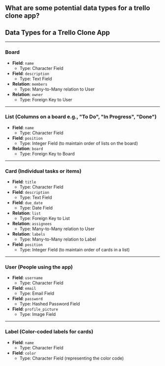 ## What are some potential data types for a trello clone app?

## Data Types for a Trello Clone App

---

### **Board**
- **Field**: `name`
  - Type: Character Field
- **Field**: `description`
  - Type: Text Field
- **Relation**: `members`
  - Type: Many-to-Many relation to User
- **Relation**: `owner`
  - Type: Foreign Key to User

---

### **List** (Columns on a board e.g., "To Do", "In Progress", "Done")
- **Field**: `name`
  - Type: Character Field
- **Field**: `position`
  - Type: Integer Field (to maintain order of lists on the board)
- **Relation**: `board`
  - Type: Foreign Key to Board

---

### **Card** (Individual tasks or items)
- **Field**: `title`
  - Type: Character Field
- **Field**: `description`
  - Type: Text Field
- **Field**: `due_date`
  - Type: Date Field
- **Relation**: `list`
  - Type: Foreign Key to List
- **Relation**: `assignees`
  - Type: Many-to-Many relation to User
- **Relation**: `labels`
  - Type: Many-to-Many relation to Label
- **Field**: `position`
  - Type: Integer Field (to maintain order of cards in a list)

---

### **User** (People using the app)
- **Field**: `username`
  - Type: Character Field
- **Field**: `email`
  - Type: Email Field
- **Field**: `password`
  - Type: Hashed Password Field
- **Field**: `profile_picture`
  - Type: Image Field

---

### **Label** (Color-coded labels for cards)
- **Field**: `name`
  - Type: Character Field
- **Field**: `color`
  - Type: Character Field (representing the color code)
